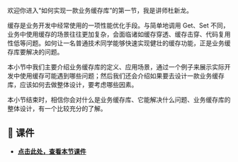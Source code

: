 欢迎你进入“如何实现一款业务缓存库”的第一节，我是讲师杜新龙。

缓存是业务开发中经常使用的一项性能优化手段。与简单地调用 Get、Set 不同，业务中使用缓存的场景往往更加复杂，会面临诸如缓存穿透、缓存击穿、代码复用性低等问题。如何让一名普通技术同学能够快速实现健壮的缓存功能，正是业务缓存库要解决的问题。

本小节中我们主要介绍业务缓存库的定义、应用场景，通过一个例子来展示实际开发中使用缓存可能遇到哪些问题；然后我们还会介绍如果要去设计一款业务缓存库，应该如何去做整体设计，要考虑哪些因素。

本小节结束时，相信你会对什么是业务缓存库、它能解决什么问题、业务缓存库的整体设计，有一个比较充分的了解。

## 📒 课件

- [**点击此处，查看本节课件**](https://bytedance.feishu.cn/file/boxcnihABYTS6brd7Y7DYNo6uob?from=from_copylink "https://bytedance.feishu.cn/file/boxcnihABYTS6brd7Y7DYNo6uob?from=from_copylink")